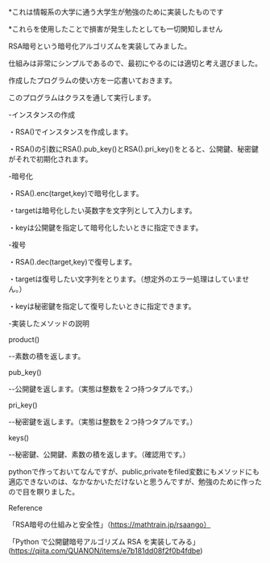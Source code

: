 *これは情報系の大学に通う大学生が勉強のために実装したものです

*これらを使用したことで損害が発生したとしても一切関知しません


RSA暗号という暗号化アルゴリズムを実装してみました。

仕組みは非常にシンプルであるので、最初にやるのには適切と考え選びました。


作成したプログラムの使い方を一応書いておきます。


このプログラムはクラスを通して実行します。


-インスタンスの作成

・RSA()でインスタンスを作成します。

・RSA()の引数にRSA().pub_key()とRSA().pri_key()をとると、公開鍵、秘密鍵がそれで初期化されます。


-暗号化

・RSA().enc(target,key)で暗号化します。

・targetは暗号化したい英数字を文字列として入力します。

・keyは公開鍵を指定して暗号化したいときに指定できます。


-複号

・RSA().dec(target,key)で復号します。

・targetは復号したい文字列をとります。（想定外のエラー処理はしていません。）

・keyは秘密鍵を指定して復号したいときに指定できます。


-実装したメソッドの説明

product()

--素数の積を返します。


pub_key()

--公開鍵を返します。（実態は整数を２つ持つタプルです。）


pri_key()

--秘密鍵を返します。（実態は整数を２つ持つタプルです。）


keys()

--秘密鍵、公開鍵、素数の積を返します。（確認用です。）



pythonで作っておいてなんですが、public,privateをfiled変数にもメソッドにも適応できないのは、なかなかいただけないと思うんですが、勉強のために作ったので目を瞑りました。


Reference

「RSA暗号の仕組みと安全性」（https://mathtrain.jp/rsaango）

「Python で公開鍵暗号アルゴリズム RSA を実装してみる」(https://qiita.com/QUANON/items/e7b181dd08f2f0b4fdbe)